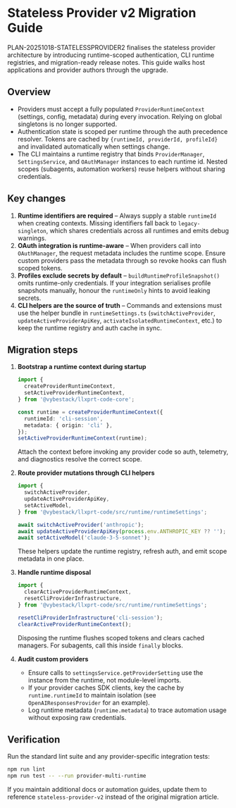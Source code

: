 # Stateless Provider v2 Migration Guide

<!-- @plan:PLAN-20251018-STATELESSPROVIDER2.P20 @requirement:REQ-SP2-005 -->

PLAN-20251018-STATELESSPROVIDER2 finalises the stateless provider architecture by introducing runtime-scoped authentication, CLI runtime registries, and migration-ready release notes. This guide walks host applications and provider authors through the upgrade.

## Overview

- Providers must accept a fully populated `ProviderRuntimeContext` (settings, config, metadata) during every invocation. Relying on global singletons is no longer supported.
- Authentication state is scoped per runtime through the auth precedence resolver. Tokens are cached by `{runtimeId, providerId, profileId}` and invalidated automatically when settings change.
- The CLI maintains a runtime registry that binds `ProviderManager`, `SettingsService`, and `OAuthManager` instances to each runtime id. Nested scopes (subagents, automation workers) reuse helpers without sharing credentials.

## Key changes

1. **Runtime identifiers are required** – Always supply a stable `runtimeId` when creating contexts. Missing identifiers fall back to `legacy-singleton`, which shares credentials across all runtimes and emits debug warnings.
2. **OAuth integration is runtime-aware** – When providers call into `OAuthManager`, the request metadata includes the runtime scope. Ensure custom providers pass the metadata through so revoke hooks can flush scoped tokens.
3. **Profiles exclude secrets by default** – `buildRuntimeProfileSnapshot()` omits runtime-only credentials. If your integration serialises profile snapshots manually, honour the `runtimeOnly` hints to avoid leaking secrets.
4. **CLI helpers are the source of truth** – Commands and extensions must use the helper bundle in `runtimeSettings.ts` (`switchActiveProvider`, `updateActiveProviderApiKey`, `activateIsolatedRuntimeContext`, etc.) to keep the runtime registry and auth cache in sync.

## Migration steps

1. **Bootstrap a runtime context during startup**

   ```ts
   import {
     createProviderRuntimeContext,
     setActiveProviderRuntimeContext,
   } from '@vybestack/llxprt-code-core';

   const runtime = createProviderRuntimeContext({
     runtimeId: 'cli-session',
     metadata: { origin: 'cli' },
   });
   setActiveProviderRuntimeContext(runtime);
   ```

   Attach the context before invoking any provider code so auth, telemetry, and diagnostics resolve the correct scope.

2. **Route provider mutations through CLI helpers**

   ```ts
   import {
     switchActiveProvider,
     updateActiveProviderApiKey,
     setActiveModel,
   } from '@vybestack/llxprt-code/src/runtime/runtimeSettings';

   await switchActiveProvider('anthropic');
   await updateActiveProviderApiKey(process.env.ANTHROPIC_KEY ?? '');
   await setActiveModel('claude-3-5-sonnet');
   ```

   These helpers update the runtime registry, refresh auth, and emit scope metadata in one place.

3. **Handle runtime disposal**

   ```ts
   import {
     clearActiveProviderRuntimeContext,
     resetCliProviderInfrastructure,
   } from '@vybestack/llxprt-code/src/runtime/runtimeSettings';

   resetCliProviderInfrastructure('cli-session');
   clearActiveProviderRuntimeContext();
   ```

   Disposing the runtime flushes scoped tokens and clears cached managers. For subagents, call this inside `finally` blocks.

4. **Audit custom providers**
   - Ensure calls to `settingsService.getProviderSetting` use the instance from the runtime, not module-level imports.
   - If your provider caches SDK clients, key the cache by `runtime.runtimeId` to maintain isolation (see `OpenAIResponsesProvider` for an example).
   - Log runtime metadata (`runtime.metadata`) to trace automation usage without exposing raw credentials.

## Verification

Run the standard lint suite and any provider-specific integration tests:

```bash
npm run lint
npm run test -- --run provider-multi-runtime
```

If you maintain additional docs or automation guides, update them to reference `stateless-provider-v2` instead of the original migration article.
